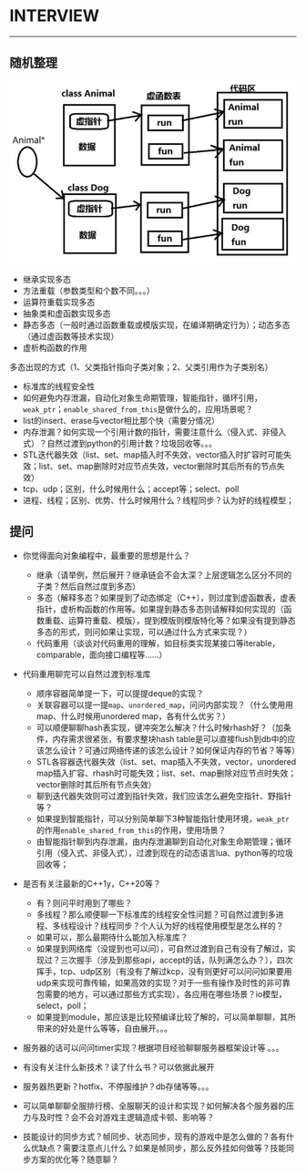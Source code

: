 # **INTERVIEW**
***

## **随机整理**
  ![多态](./pic/001.jpg)

  * 继承实现多态
  * 方法重载（参数类型和个数不同。。。）
  * 运算符重载实现多态
  * 抽象类和虚函数实现多态
  * 静态多态（一般时通过函数重载或模版实现，在编译期确定行为）；动态多态（通过虚函数等技术实现）
  * 虚析构函数的作用

  多态出现的方式（1、父类指针指向子类对象；2、父类引用作为子类别名）

  * 标准库的线程安全性
  * 如何避免内存泄漏，自动化对象生命期管理，智能指针，循环引用，`weak_ptr`；`enable_shared_from_this`是做什么的，应用场景呢？
  * list的insert、erase与vector相比那个快（需要分情况）
  * 内存泄漏？如何实现一个引用计数的指针，需要注意什么（侵入式、非侵入式）？自然过渡到python的引用计数？垃圾回收等。。。
  * STL迭代器失效（list、set、map插入时不失效，vector插入时扩容时可能失效；list、set、map删除时对应节点失效，vector删除时其后所有的节点失效）
  * tcp、udp；区别，什么时候用什么；accept等；select、poll
  * 进程、线程；区别、优势、什么时候用什么？线程同步？认为好的线程模型；

## **提问**
* 你觉得面向对象编程中，最重要的思想是什么？
  - 继承（请举例，然后展开？继承链会不会太深？上层逻辑怎么区分不同的子类？然后自然过度到多态）
  - 多态（解释多态？如果提到了动态绑定（C++），则过度到虚函数表，虚表指针，虚析构函数的作用等。如果提到静态多态则请解释如何实现的（函数重载、运算符重载、模版），提到模版则模版特化等？如果没有提到静态多态的形式，则问如果让实现，可以通过什么方式来实现？）
  - 代码重用（谈谈对代码重用的理解，如目标类实现某接口等iterable，comparable，面向接口编程等……）

* 代码重用聊完可以自然过渡到标准库
  - 顺序容器简单提一下，可以提提deque的实现？
  - 关联容器可以提一提`map`、`unordered_map`，问问内部实现？（什么使用用map、什么时候用unordered map，各有什么优劣？）
  - 可以顺便聊聊hash表实现，键冲突怎么解决？什么时候rhash好？（加条件，内存需求很紧张，有要求整块hash table是可以直接flush到db中的应该怎么设计？可通过网络传递的该怎么设计？如何保证内存的节省？等等）
  - STL各容器迭代器失效（list、set、map插入不失效，vector，unordered map插入扩容、rhash时可能失效；list、set、map删除对应节点时失效；vector删除时其后所有节点失效）
  - 聊到迭代器失效则可过渡到指针失效，我们应该怎么避免空指针、野指针等？
  - 如果提到智能指针，可以分别简单聊下3种智能指针使用环境，`weak_ptr`的作用`enable_shared_from_this`的作用，使用场景？
  - 由智能指针聊到内存泄漏，由内存泄漏聊到自动化对象生命期管理；循环引用（侵入式、非侵入式），过渡到现在的动态语言lua、python等的垃圾回收等；

* 是否有关注最新的C++1y，C++20等？
  - 有？则问平时用到了哪些？
  - 多线程？那么顺便聊一下标准库的线程安全性问题？可自然过渡到多进程、多线程设计？线程同步？个人认为好的线程使用模型是怎么样的？
  - 如果可以，那么最期待什么能加入标准库？
  - 如果提到网络库（没提到也可以问），可自然过渡到自己有没有了解过，实现过？三次握手（涉及到那些api，accept的话，队列满怎么办？），四次挥手，tcp、udp区别（有没有了解过kcp，没有则更好可以问问如果要用udp来实现可靠传输，如果高效的实现？对于一些有操作及时性的非可靠包需要的地方，可以通过那些方式实现），各应用在哪些场景？io模型，select，poll；
  - 如果提到module，那应该是比较预编译比较了解的，可以简单聊聊，其所带来的好处是什么等等，自由展开。。。

* 服务器的话可以问问timer实现？根据项目经验聊聊服务器框架设计等 。。。
* 有没有关注什么新技术？读了什么书？可以依据此展开
* 服务器热更新？hotfix、不停服维护？db存储等等。。。
* 可以简单聊聊全服排行榜、全服聊天的设计和实现？如何解决各个服务器的压力与及时性？会不会对游戏主逻辑造成卡顿、影响等？
* 技能设计的同步方式？帧同步、状态同步，现有的游戏中是怎么做的？各有什么优缺点？需要注意点儿什么？如果是帧同步，那么反外挂如何做等？技能同步方案的优化等？随意聊？
